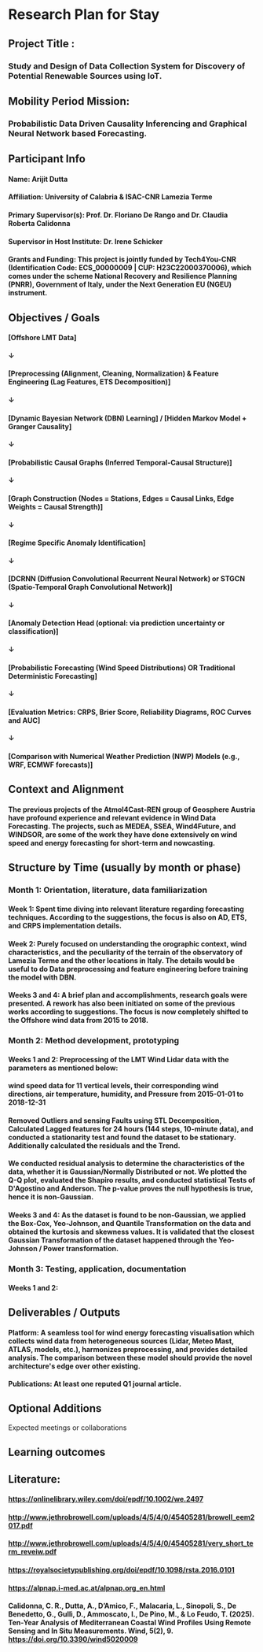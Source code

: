 # Research Plan for Stay

## Project Title : 
### Study and Design of Data Collection System for Discovery of Potential Renewable Sources using IoT.

## Mobility Period Mission: 
### Probabilistic Data Driven Causality Inferencing and Graphical Neural Network based Forecasting.

## Participant Info

#### Name: Arijit Dutta
#### Affiliation: University of Calabria & ISAC-CNR Lamezia Terme
#### Primary Supervisor(s): Prof. Dr. Floriano De Rango and Dr. Claudia Roberta Calidonna
#### Supervisor in Host Institute: Dr. Irene Schicker
#### Grants and Funding: This project is jointly funded by Tech4You-CNR (Identification Code: ECS_00000009 | CUP: H23C22000370006), which comes under the scheme National Recovery and Resilience Planning (PNRR), Government of Italy, under the Next Generation EU (NGEU) instrument.

## Objectives / Goals

#### [Offshore LMT Data] 
####    ↓
#### [Preprocessing (Alignment, Cleaning, Normalization) & Feature Engineering (Lag Features, ETS Decomposition)]
####    ↓
#### [Dynamic Bayesian Network (DBN) Learning] / [Hidden Markov Model + Granger Causality]
####    ↓
#### [Probabilistic Causal Graphs (Inferred Temporal-Causal Structure)]
####    ↓
#### [Graph Construction (Nodes = Stations, Edges = Causal Links, Edge Weights = Causal Strength)]
####    ↓
#### [Regime Specific Anomaly Identification]
####    ↓
#### [DCRNN (Diffusion Convolutional Recurrent Neural Network) or STGCN (Spatio-Temporal Graph Convolutional Network)]
####    ↓
#### [Anomaly Detection Head (optional: via prediction uncertainty or classification)]
####    ↓
#### [Probabilistic Forecasting (Wind Speed Distributions) OR Traditional Deterministic Forecasting]
####    ↓
#### [Evaluation Metrics: CRPS, Brier Score, Reliability Diagrams, ROC Curves and AUC]
####    ↓
#### [Comparison with Numerical Weather Prediction (NWP) Models (e.g., WRF, ECMWF forecasts)]


## Context and Alignment

#### The previous projects of the Atmol4Cast-REN group of Geosphere Austria have profound experience and relevant evidence in Wind Data Forecasting. The projects, such as MEDEA, SSEA, Wind4Future, and WINDSOR, are some of the work they have done extensively on wind speed and energy forecasting for short-term and nowcasting. 

## Structure by Time (usually by month or phase)

### Month 1: Orientation, literature, data familiarization
#### Week 1: Spent time diving into relevant literature regarding forecasting techniques. According to the suggestions, the focus is also on AD, ETS, and CRPS implementation details.
#### Week 2: Purely focused on understanding the orographic context, wind characteristics, and the peculiarity of the terrain of the observatory of Lamezia Terme and the other locations in Italy. The details would be useful to do Data preprocessing and feature engineering before training the model with DBN.
#### Weeks 3 and 4: A brief plan and accomplishments, research goals were presented. A rework has also been initiated on some of the previous works according to suggestions. The focus is now completely shifted to the Offshore wind data from 2015 to 2018. 

### Month 2: Method development, prototyping

#### Weeks 1 and 2: Preprocessing of the LMT Wind Lidar data with the parameters as mentioned below:
#### wind speed data for 11 vertical levels, their corresponding wind directions, air temperature, humidity, and Pressure from 2015-01-01 to 2018-12-31
#### Removed Outliers and sensing Faults using STL Decomposition, Calculated Lagged features for 24 hours (144 steps, 10-minute data), and conducted a stationarity test and found the dataset to be stationary. Additionally calculated the residuals and the Trend.
#### We conducted residual analysis to determine the characteristics of the data, whether it is Gaussian/Normally Distributed or not. We plotted the Q-Q plot, evaluated the Shapiro results, and conducted statistical Tests of D'Agostino and Anderson. The p-value proves the null hypothesis is true, hence it is non-Gaussian.
#### Weeks 3 and 4: As the dataset is found to be non-Gaussian, we applied the Box-Cox, Yeo-Johnson, and Quantile Transformation on the data and obtained the kurtosis and skewness values. It is validated that the closest Gaussian Transformation of the dataset happened through the Yeo-Johnson / Power transformation.

### Month 3: Testing, application, documentation

#### Weeks 1 and 2: 

## Deliverables / Outputs

#### Platform: A seamless tool for wind energy forecasting visualisation which collects wind data from heterogeneous sources (Lidar, Meteo Mast, ATLAS, models, etc.), harmonizes preprocessing, and provides detailed analysis. The comparison between these model should provide the novel architecture's edge over other existing.

#### Publications: At least one reputed Q1 journal article.

## Optional Additions

Expected meetings or collaborations

## Learning outcomes





## Literature:
#### https://onlinelibrary.wiley.com/doi/epdf/10.1002/we.2497
#### http://www.jethrobrowell.com/uploads/4/5/4/0/45405281/browell_eem2017.pdf
#### http://www.jethrobrowell.com/uploads/4/5/4/0/45405281/very_short_term_reveiw.pdf
#### https://royalsocietypublishing.org/doi/epdf/10.1098/rsta.2016.0101
#### https://alpnap.i-med.ac.at/alpnap.org_en.html
#### Calidonna, C. R., Dutta, A., D’Amico, F., Malacaria, L., Sinopoli, S., De Benedetto, G., Gullì, D., Ammoscato, I., De Pino, M., & Lo Feudo, T. (2025). Ten-Year Analysis of Mediterranean Coastal Wind Profiles Using Remote Sensing and In Situ Measurements. Wind, 5(2), 9. https://doi.org/10.3390/wind5020009 
